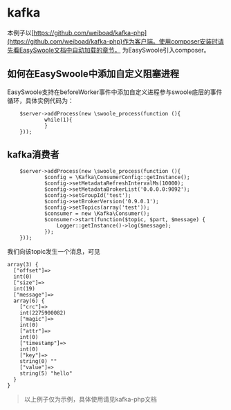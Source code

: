 # kafka
本例子以[https://github.com/weiboad/kafka-php](https://github.com/weiboad/kafka-php)作为客户端。使用composer安装时请先看EasySwoole文档中自动加载的章节，
为EasySwoole引入composer。

## 如何在EasySwoole中添加自定义阻塞进程
EasySwoole支持在beforeWorker事件中添加自定义进程参与swoole底层的事件循环，具体实例代码为：
```
    $server->addProcess(new \swoole_process(function (){
            while(1){
            }
    }));
```

## kafka消费者
```
    $server->addProcess(new \swoole_process(function (){
            $config = \Kafka\ConsumerConfig::getInstance();
            $config->setMetadataRefreshIntervalMs(10000);
            $config->setMetadataBrokerList('0.0.0.0:9092');
            $config->setGroupId('test');
            $config->setBrokerVersion('0.9.0.1');
            $config->setTopics(array('test'));
            $consumer = new \Kafka\Consumer();
            $consumer->start(function($topic, $part, $message) {
                Logger::getInstance()->log($message);
            });
    }));
```

我们向该topic发生一个消息，可见
```
array(3) {
  ["offset"]=>
  int(0)
  ["size"]=>
  int(19)
  ["message"]=>
  array(6) {
    ["crc"]=>
    int(2275900082)
    ["magic"]=>
    int(0)
    ["attr"]=>
    int(0)
    ["timestamp"]=>
    int(0)
    ["key"]=>
    string(0) ""
    ["value"]=>
    string(5) "hello"
  }
}
```
> 以上例子仅为示例，具体使用请见kafka-php文档

